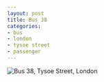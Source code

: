 ```yaml
---
layout: post
title: Bus 38
categories:
- bus
- london
- tysoe street
- passenger
---
```

![Bus 38, Tysoe Street, London](http://farm3.staticflickr.com/2815/9241161141_d717c875b8_o.jpg)
